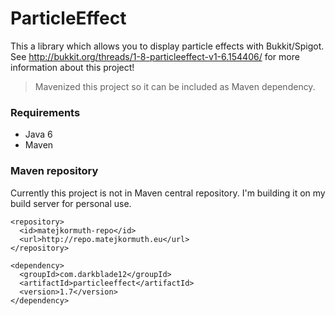 ParticleEffect
==============

This a library which allows you to display particle effects with Bukkit/Spigot. See http://bukkit.org/threads/1-8-particleeffect-v1-6.154406/ for more information about this project!

> Mavenized this project so it can be included as Maven dependency.

### Requirements

 - Java 6
 - Maven
 
### Maven repository

Currently this project is not in Maven central repository. I'm building it on my build server for personal use. 

```
<repository>
  <id>matejkormuth-repo</id>
  <url>http://repo.matejkormuth.eu</url>
</repository>
```

```
<dependency>
  <groupId>com.darkblade12</groupId>
  <artifactId>particleeffect</artifactId>
  <version>1.7</version>
</dependency>
```
